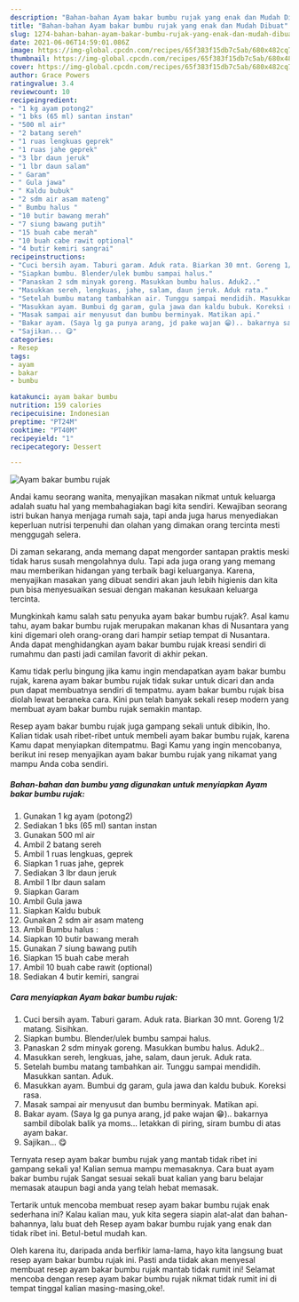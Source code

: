 ```yaml
---
description: "Bahan-bahan Ayam bakar bumbu rujak yang enak dan Mudah Dibuat"
title: "Bahan-bahan Ayam bakar bumbu rujak yang enak dan Mudah Dibuat"
slug: 1274-bahan-bahan-ayam-bakar-bumbu-rujak-yang-enak-dan-mudah-dibuat
date: 2021-06-06T14:59:01.086Z
image: https://img-global.cpcdn.com/recipes/65f383f15db7c5ab/680x482cq70/ayam-bakar-bumbu-rujak-foto-resep-utama.jpg
thumbnail: https://img-global.cpcdn.com/recipes/65f383f15db7c5ab/680x482cq70/ayam-bakar-bumbu-rujak-foto-resep-utama.jpg
cover: https://img-global.cpcdn.com/recipes/65f383f15db7c5ab/680x482cq70/ayam-bakar-bumbu-rujak-foto-resep-utama.jpg
author: Grace Powers
ratingvalue: 3.4
reviewcount: 10
recipeingredient:
- "1 kg ayam potong2"
- "1 bks (65 ml) santan instan"
- "500 ml air"
- "2 batang sereh"
- "1 ruas lengkuas geprek"
- "1 ruas jahe geprek"
- "3 lbr daun jeruk"
- "1 lbr daun salam"
- " Garam"
- " Gula jawa"
- " Kaldu bubuk"
- "2 sdm air asam mateng"
- " Bumbu halus "
- "10 butir bawang merah"
- "7 siung bawang putih"
- "15 buah cabe merah"
- "10 buah cabe rawit optional"
- "4 butir kemiri sangrai"
recipeinstructions:
- "Cuci bersih ayam. Taburi garam. Aduk rata. Biarkan 30 mnt. Goreng 1/2 matang. Sisihkan."
- "Siapkan bumbu. Blender/ulek bumbu sampai halus."
- "Panaskan 2 sdm minyak goreng. Masukkan bumbu halus. Aduk2.."
- "Masukkan sereh, lengkuas, jahe, salam, daun jeruk. Aduk rata."
- "Setelah bumbu matang tambahkan air. Tunggu sampai mendidih. Masukkan santan. Aduk."
- "Masukkan ayam. Bumbui dg garam, gula jawa dan kaldu bubuk. Koreksi rasa."
- "Masak sampai air menyusut dan bumbu berminyak. Matikan api."
- "Bakar ayam. (Saya lg ga punya arang, jd pake wajan 😁).. bakarnya sambil dibolak balik ya moms... letakkan di piring, siram bumbu di atas ayam bakar."
- "Sajikan... 😋"
categories:
- Resep
tags:
- ayam
- bakar
- bumbu

katakunci: ayam bakar bumbu 
nutrition: 159 calories
recipecuisine: Indonesian
preptime: "PT24M"
cooktime: "PT40M"
recipeyield: "1"
recipecategory: Dessert

---
```



![Ayam bakar bumbu rujak](https://img-global.cpcdn.com/recipes/65f383f15db7c5ab/680x482cq70/ayam-bakar-bumbu-rujak-foto-resep-utama.jpg)

Andai kamu seorang wanita, menyajikan masakan nikmat untuk keluarga adalah suatu hal yang membahagiakan bagi kita sendiri. Kewajiban seorang istri bukan hanya menjaga rumah saja, tapi anda juga harus menyediakan keperluan nutrisi terpenuhi dan olahan yang dimakan orang tercinta mesti menggugah selera.

Di zaman  sekarang, anda memang dapat mengorder santapan praktis meski tidak harus susah mengolahnya dulu. Tapi ada juga orang yang memang mau memberikan hidangan yang terbaik bagi keluarganya. Karena, menyajikan masakan yang dibuat sendiri akan jauh lebih higienis dan kita pun bisa menyesuaikan sesuai dengan makanan kesukaan keluarga tercinta. 



Mungkinkah kamu salah satu penyuka ayam bakar bumbu rujak?. Asal kamu tahu, ayam bakar bumbu rujak merupakan makanan khas di Nusantara yang kini digemari oleh orang-orang dari hampir setiap tempat di Nusantara. Anda dapat menghidangkan ayam bakar bumbu rujak kreasi sendiri di rumahmu dan pasti jadi camilan favorit di akhir pekan.

Kamu tidak perlu bingung jika kamu ingin mendapatkan ayam bakar bumbu rujak, karena ayam bakar bumbu rujak tidak sukar untuk dicari dan anda pun dapat membuatnya sendiri di tempatmu. ayam bakar bumbu rujak bisa diolah lewat beraneka cara. Kini pun telah banyak sekali resep modern yang membuat ayam bakar bumbu rujak semakin mantap.

Resep ayam bakar bumbu rujak juga gampang sekali untuk dibikin, lho. Kalian tidak usah ribet-ribet untuk membeli ayam bakar bumbu rujak, karena Kamu dapat menyiapkan ditempatmu. Bagi Kamu yang ingin mencobanya, berikut ini resep menyajikan ayam bakar bumbu rujak yang nikamat yang mampu Anda coba sendiri.

<!--inarticleads1-->

##### Bahan-bahan dan bumbu yang digunakan untuk menyiapkan Ayam bakar bumbu rujak:

1. Gunakan 1 kg ayam (potong2)
1. Sediakan 1 bks (65 ml) santan instan
1. Gunakan 500 ml air
1. Ambil 2 batang sereh
1. Ambil 1 ruas lengkuas, geprek
1. Siapkan 1 ruas jahe, geprek
1. Sediakan 3 lbr daun jeruk
1. Ambil 1 lbr daun salam
1. Siapkan  Garam
1. Ambil  Gula jawa
1. Siapkan  Kaldu bubuk
1. Gunakan 2 sdm air asam mateng
1. Ambil  Bumbu halus :
1. Siapkan 10 butir bawang merah
1. Gunakan 7 siung bawang putih
1. Siapkan 15 buah cabe merah
1. Ambil 10 buah cabe rawit (optional)
1. Sediakan 4 butir kemiri, sangrai




<!--inarticleads2-->

##### Cara menyiapkan Ayam bakar bumbu rujak:

1. Cuci bersih ayam. Taburi garam. Aduk rata. Biarkan 30 mnt. Goreng 1/2 matang. Sisihkan.
1. Siapkan bumbu. Blender/ulek bumbu sampai halus.
1. Panaskan 2 sdm minyak goreng. Masukkan bumbu halus. Aduk2..
1. Masukkan sereh, lengkuas, jahe, salam, daun jeruk. Aduk rata.
1. Setelah bumbu matang tambahkan air. Tunggu sampai mendidih. Masukkan santan. Aduk.
1. Masukkan ayam. Bumbui dg garam, gula jawa dan kaldu bubuk. Koreksi rasa.
1. Masak sampai air menyusut dan bumbu berminyak. Matikan api.
1. Bakar ayam. (Saya lg ga punya arang, jd pake wajan 😁).. bakarnya sambil dibolak balik ya moms... letakkan di piring, siram bumbu di atas ayam bakar.
1. Sajikan... 😋




Ternyata resep ayam bakar bumbu rujak yang mantab tidak ribet ini gampang sekali ya! Kalian semua mampu memasaknya. Cara buat ayam bakar bumbu rujak Sangat sesuai sekali buat kalian yang baru belajar memasak ataupun bagi anda yang telah hebat memasak.

Tertarik untuk mencoba membuat resep ayam bakar bumbu rujak enak sederhana ini? Kalau kalian mau, yuk kita segera siapin alat-alat dan bahan-bahannya, lalu buat deh Resep ayam bakar bumbu rujak yang enak dan tidak ribet ini. Betul-betul mudah kan. 

Oleh karena itu, daripada anda berfikir lama-lama, hayo kita langsung buat resep ayam bakar bumbu rujak ini. Pasti anda tiidak akan menyesal membuat resep ayam bakar bumbu rujak mantab tidak rumit ini! Selamat mencoba dengan resep ayam bakar bumbu rujak nikmat tidak rumit ini di tempat tinggal kalian masing-masing,oke!.

